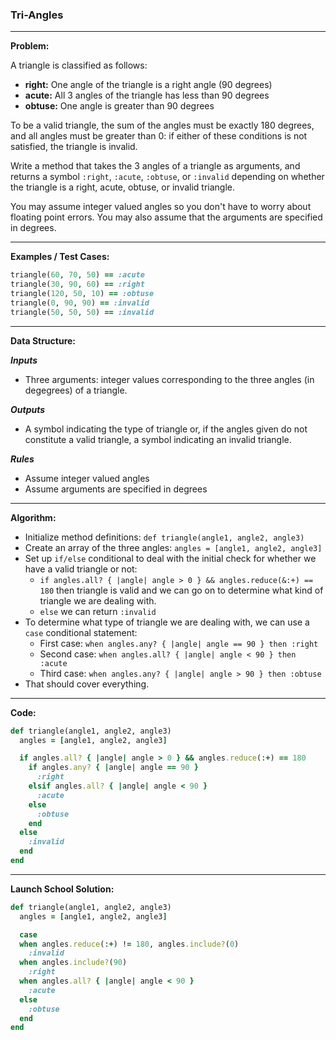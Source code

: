 ### Tri-Angles

---

**Problem:**

A triangle is classified as follows:

* **right:** One angle of the triangle is a right angle (90 degrees)
* **acute:** All 3 angles of the triangle has less than 90 degrees
* **obtuse:** One angle is greater than 90 degrees



To be a valid triangle, the sum of the angles must be exactly 180 degrees, and all angles must be greater than 0: if either of these conditions is not satisfied, the triangle is invalid.



Write a method that takes the 3 angles of a triangle as arguments, and returns a symbol `:right`, `:acute`, `:obtuse`, or `:invalid` depending on whether the triangle is a right, acute, obtuse, or invalid triangle.



You may assume integer valued angles so you don't have to worry about floating point errors. You may also assume that the arguments are specified in degrees.

---

**Examples / Test Cases:**

```ruby
triangle(60, 70, 50) == :acute
triangle(30, 90, 60) == :right
triangle(120, 50, 10) == :obtuse
triangle(0, 90, 90) == :invalid
triangle(50, 50, 50) == :invalid
```

---

**Data Structure:**

**_Inputs_**

* Three arguments: integer values corresponding to the three angles (in degegrees) of a triangle.

**_Outputs_**

* A symbol indicating the type of triangle or, if the angles given do not constitute a valid triangle, a symbol indicating an invalid triangle.

**_Rules_**

* Assume integer valued angles
* Assume arguments are specified in degrees

---

**Algorithm:**

* Initialize method definitions: `def triangle(angle1, angle2, angle3)`
* Create an array of the three angles: `angles = [angle1, angle2, angle3]`
* Set up `if/else` conditional to deal with the initial check for whether we have a valid triangle or not:
  * `if angles.all? { |angle| angle > 0 } && angles.reduce(&:+) == 180` then triangle is valid and we can go on to determine what kind of triangle we are dealing with.
  * `else` we can return `:invalid`
* To determine what type of triangle we are dealing with, we can use a `case` conditional statement:
  * First case: `when angles.any? { |angle| angle == 90 } then :right`
  * Second case: `when angles.all? { |angle| angle < 90 } then :acute`
  * Third case: `when angles.any? { |angle| angle > 90 } then :obtuse`
* That should cover everything.

---

**Code:**

```ruby
def triangle(angle1, angle2, angle3)
  angles = [angle1, angle2, angle3]

  if angles.all? { |angle| angle > 0 } && angles.reduce(:+) == 180
    if angles.any? { |angle| angle == 90 }
      :right
    elsif angles.all? { |angle| angle < 90 }
      :acute
    else
      :obtuse
    end
  else
    :invalid
  end
end 
```

---

**Launch School Solution:**

```ruby
def triangle(angle1, angle2, angle3)
  angles = [angle1, angle2, angle3]

  case 
  when angles.reduce(:+) != 180, angles.include?(0)
    :invalid
  when angles.include?(90)
    :right
  when angles.all? { |angle| angle < 90 }
    :acute
  else
    :obtuse
  end
end
```


